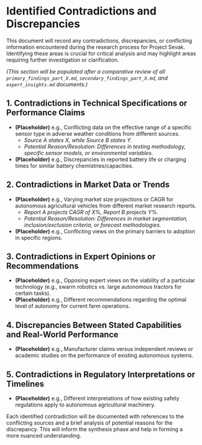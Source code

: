 # Identified Contradictions and Discrepancies

This document will record any contradictions, discrepancies, or conflicting information encountered during the research process for Project Sevak. Identifying these areas is crucial for critical analysis and may highlight areas requiring further investigation or clarification.

*(This section will be populated after a comparative review of all `primary_findings_part_X.md`, `secondary_findings_part_X.md`, and `expert_insights.md` documents.)*

## 1. Contradictions in Technical Specifications or Performance Claims

*   **(Placeholder)** e.g., Conflicting data on the effective range of a specific sensor type in adverse weather conditions from different sources.
    *   *Source A states X, while Source B states Y.*
    *   *Potential Reason/Resolution: Differences in testing methodology, specific sensor models, or environmental variables.*
*   **(Placeholder)** e.g., Discrepancies in reported battery life or charging times for similar battery chemistries/capacities.

## 2. Contradictions in Market Data or Trends

*   **(Placeholder)** e.g., Varying market size projections or CAGR for autonomous agricultural vehicles from different market research reports.
    *   *Report A projects CAGR of X%, Report B projects Y%.*
    *   *Potential Reason/Resolution: Differences in market segmentation, inclusion/exclusion criteria, or forecast methodologies.*
*   **(Placeholder)** e.g., Conflicting views on the primary barriers to adoption in specific regions.

## 3. Contradictions in Expert Opinions or Recommendations

*   **(Placeholder)** e.g., Opposing expert views on the viability of a particular technology (e.g., swarm robotics vs. large autonomous tractors for certain tasks).
*   **(Placeholder)** e.g., Different recommendations regarding the optimal level of autonomy for current farm operations.

## 4. Discrepancies Between Stated Capabilities and Real-World Performance

*   **(Placeholder)** e.g., Manufacturer claims versus independent reviews or academic studies on the performance of existing autonomous systems.

## 5. Contradictions in Regulatory Interpretations or Timelines

*   **(Placeholder)** e.g., Different interpretations of how existing safety regulations apply to autonomous agricultural machinery.

Each identified contradiction will be documented with references to the conflicting sources and a brief analysis of potential reasons for the discrepancy. This will inform the synthesis phase and help in forming a more nuanced understanding.